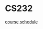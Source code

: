 # CS232

[course schedule](https://docs.google.com/document/d/1hQfK-HxXpWrFqumhddrIyXGg-tHBGkSCyEc5SgkyBqY/edit)

